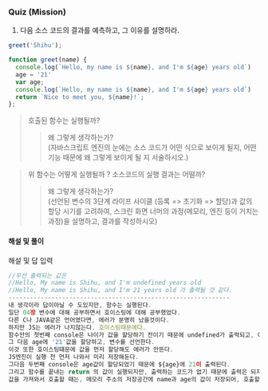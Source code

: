 ### Quiz (Mission)

1. 다음 소스 코드의 결과를 예측하고, 그 이유를 설명하라.

```js
greet('Shihu');

function greet(name) {
  console.log(`Hello, my name is ${name}, and I'm ${age} years old`)
  age = '21'
  var age;
  console.log(`Hello, my name is ${name}, and I'm ${age} years old`)
  return `Nice to meet you, ${name}!`;
};
```
> 호출된 함수는 실행될까?
>> 왜 그렇게 생각하는가? </br>
(자바스크립트 엔진의 눈에는 소스 코드가 어떤 식으로 보이게 될지, 어떤 기능 때문에 왜 그렇게 보이게 될 지 서술하시오.)

> 위 함수는 어떻게 실행될까 ? 소스코드의 실행 결과는 어떨까?
>> 왜 그렇게 생각하는가? </br>
(선언된 변수의 3단계 라이프 사이클 (등록 => 초기화 => 할당)과 값의 할당 시기를 고려하여, 스크린 화면 너머의 과정(메모리, 엔진 등이 거치는 과정)을 설명하고, 결과를 작성하시오)

#### 해설 및 풀이

해설 및 답 입력

```js
//우선 출력되는 값은
//Hello, My name is Shihu, and I'm undefined years old
//Hello, My name is Shihu, and I'm 21 years old 가 출력될 것 같다.
--------------------------------------------------------------
내 생각이라 답이아닐 수 도있지만, 함수는 실행된다.
일단 04장 변수에 대해 공부하면서 호이스팅에 대해 공부했었다.
다른 C나 JAVA같은 언어였다면, 에러가 분명히 났을것이다.
하지만 JS는 에러가 나지않는다. 호이스팅때문에다.
함수안의 첫번째 console은 나이가 값을 할당하기 전이기 때문에 undefined가 출력되고, 이름은 greet의 인자값인 name이 'Shihu'값을 받아 출력된다.
그 다음 age에 '21'값을 할당하고, 변수를 선언한다.
이것 또한 호이스팅떄문에 값을 먼저 할당해도 에러가 안뜬다. 
JS엔진이 실행 전 먼저 나와서 미리 저장해둔다.
그다음 두번째 console은 age값이 할당되었기 때문에 ${age}에 21이 출력된다.
그리고 함수를 끝내는 return 의 값이 실행되지만, 출력하는 코드가 없기 때문에 출력은 되지 않을 것이다.
값을 가져와서 호출할 때는, 메모리 주소의 저장공간에 name과 age의 값이 저장되어, 호출할 때마다 값을 저장공간에서 가져와서 출력하게 된다!
```
